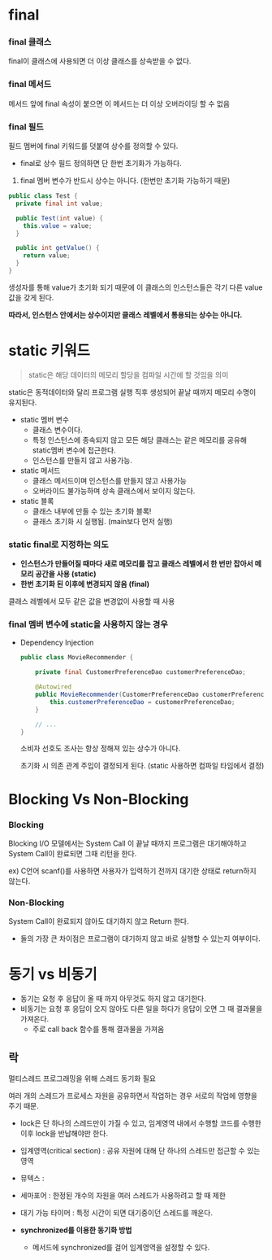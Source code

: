 # final

### final 클래스

final이 클래스에 사용되면 더 이상 클래스를 상속받을 수 없다.

### final 메서드

메서드 앞에 final 속성이 붙으면 이 메서드는 더 이상 오버라이딩 할 수 없음

### final 필드

필드 멤버에 final 키워드를 덧붙여 상수를 정의할 수 있다.

- final로 상수 필드 정의하면 단 한번 초기화가 가능하다.

1. final 멤버 변수가 반드시 상수는 아니다. (한번만 초기화 가능하기 때문)

```java
public class Test {
  private final int value;

  public Test(int value) {
    this.value = value;
  }

  public int getValue() {
    return value;
  }
}
```

생성자를 통해 value가 초기화 되기 때문에 이 클래스의 인스턴스들은 각기 다른 value값을 갖게 된다.

**따라서, 인스턴스 안에서는 상수이지만 클래스 레벨에서 통용되는 상수는 아니다.**

# static 키워드

> static은 해당 데이터의 메모리 할당을 컴파일 시간에 할 것임을 의미

static은 동적데이터와 달리 프로그램 실행 직후 생성되어 끝날 때까지 메모리 수명이 유지된다.

- static 멤버 변수
    - 클래스 변수이다.
    - 특정 인스턴스에 종속되지 않고 모든 해당 클래스는 같은 메모리를 공유해 static멤버 변수에 접근한다.
    - 인스턴스를 만들지 않고 사용가능.
- static 메서드
    - 클래스 메서드이며 인스턴스를 만들지 않고 사용가능
    - 오버라이드 불가능하며 상속 클래스에서 보이지 않는다.
- static 블록
    - 클래스 내부에 만들 수 있는 초기화 블록!
    - 클래스 초기화 시 실행됨. (main보다 먼저 실행)

### static final로 지정하는 의도

- **인스턴스가 만들어질 때마다 새로 메모리를 잡고 클래스 레벨에서 한 번만 잡아서 메모리 공간을 사용 (static)**
- **한번 초기화 된 이후에 변경되지 않음 (final)**

클래스 레벨에서 모두 같은 값을 변경없이 사용할 때 사용

### final 멤버 변수에 static을 사용하지 않는 경우

- Dependency Injection

    ```java
    public class MovieRecommender {

        private final CustomerPreferenceDao customerPreferenceDao;

        @Autowired
        public MovieRecommender(CustomerPreferenceDao customerPreferenceDao) {
            this.customerPreferenceDao = customerPreferenceDao;
        }

        // ...
    }
    ```

    소비자 선호도 조사는 항상 정해져 있는 상수가 아니다.

    초기화 시 의존 관계 주입이 결정되게 된다. (static 사용하면 컴파일 타임에서 결정)

# Blocking Vs Non-Blocking

### Blocking

Blocking I/O 모델에서는 System Call 이 끝날 때까지 프로그램은 대기해야하고 System Call이 완료되면 그때 리턴을 한다.

ex) C언어 scanf()를 사용하면 사용자가 입력하기 전까지 대기한 상태로 return하지 않는다.

### Non-Blocking

System Call이 완료되지 않아도 대기하지 않고 Return 한다.

- 둘의 가장 큰 차이점은 프로그램이 대기하지 않고 바로 실행할 수 있는지 여부이다.

# 동기 vs 비동기

- 동기는 요청 후 응답이 올 때 까지 아무것도 하지 않고 대기한다.
- 비동기는 요청 후 응답이 오지 않아도 다른 일을 하다가 응답이 오면 그 때 결과물을 가져온다.
    - 주로 call back 함수를 통해 결과물을 가져옴

## 락

멀티스레드 프로그래밍을 위해 스레드 동기화 필요

여러 개의 스레드가 프로세스 자원을 공유하면서 작업하는 경우 서로의 작업에 영향을 주기 때문.

- lock은 단 하나의 스레드만이 가질 수 있고, 임계영역 내에서 수행할 코드를 수행한 이후 lock을 반납해야만 한다.

- 임계영역(critical section) : 공유 자원에 대해 단 하나의 스레드만 접근할 수 있는 영역
- 뮤텍스 :
- 세마포어 : 한정된 개수의 자원을 여러 스레드가 사용하려고 할 때 제한
- 대기 가능 타이머 : 특정 시간이 되면 대기중이던 스레드를 깨운다.

- **synchronized를 이용한 동기화 방법**
    - 메서드에 synchronized를 걸어 임계영역을 설정할 수 있다.
